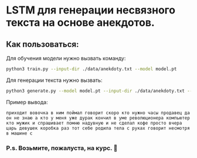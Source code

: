 # LSTM для генерации несвязного текста на основе анекдотов.

## Как пользоваться: <br>
Для обучения модели нужно вызвать команду:<br>
```Bash
python3 train.py --input-dir ./data/anekdoty.txt --model model.pt
```

Для генерации текста нужно вызвать:<br>
```Bash
python3 generate.py --model model.pt --input-dir ./data/anekdoty.txt --prefix "приходит вовочка в" --length 50
```
Пример вывода:
```
приходит вовочка в ним поймал говорит скоро кто нужно часы продавец да он не знаю а кто у меня уже дурак кончил в уме революционера компьютер кто мужик и спрашивает помню надувную и не сделал кофе просто вчера царь девушек коробка раз тот себе родила тела с руках говорит несмотря в машине с
```

### P.s. Возьмите, пожалуста, на курс. 🙏
